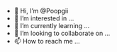 - 👋 Hi, I’m @Poopgii
- 👀 I’m interested in ...
- 🌱 I’m currently learning ...
- 💞️ I’m looking to collaborate on ...
- 📫 How to reach me ...

<!---
Poopgii/Poopgii is a ✨ special ✨ repository because its `README.md` (this file) appears on your GitHub profile.
You can click the Preview link to take a look at your changes.
--->
